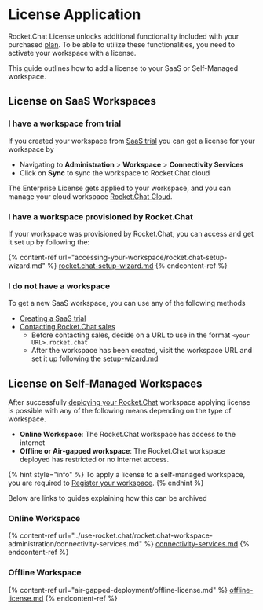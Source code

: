 # License Application

Rocket.Chat License unlocks additional functionality included with your purchased [plan](https://www.rocket.chat/pricing). To be able to utilize these functionalities, you need to activate your workspace with a license.

This guide outlines how to add a license to your SaaS or Self-Managed workspace.&#x20;

## License on SaaS Workspaces

### I have a workspace from trial

If you created your workspace from [SaaS trial](https://www.rocket.chat/trial-saas-new) you can get a license for your workspace by

* Navigating to **Administration** > **Workspace** > **Connectivity Services**
* Click on **Sync** to sync the workspace to Rocket.Chat cloud

The Enterprise License gets applied to your workspace, and you can manage your cloud workspace [Rocket.Chat Cloud](https://cloud.rocket.chat/).

### I have a workspace provisioned by Rocket.Chat

If your workspace was provisioned by Rocket.Chat, you can access and get it set up by following the:

{% content-ref url="accessing-your-workspace/rocket.chat-setup-wizard.md" %}
[rocket.chat-setup-wizard.md](accessing-your-workspace/rocket.chat-setup-wizard.md)
{% endcontent-ref %}

### I do not have a workspace

To get a new SaaS workspace, you can use any of the following methods

* [Creating a SaaS trial](https://www.rocket.chat/trial-saas-new)
* [Contacting Rocket.Chat sales](../use-rocket.chat/cloud-account/manage-your-cloud-account/contact-sales.md)
  * Before contacting sales, decide on a URL to use in the format `<your URL>.rocket.chat`
  * After the workspace has been created, visit the workspace URL and set it up following the [setup-wizard.md](../use-rocket.chat/rocket.chat-workspace-administration/settings/setup-wizard.md "mention")

## License on Self-Managed Workspaces

After successfully [deploying your Rocket.Chat](../deploy-rocket.chat/prepare-for-your-rocket.chat-deployment/) workspace applying license is possible with any of the following means depending on the type of workspace.

* **Online Workspace**: The Rocket.Chat workspace has access to the internet
* **Offline or Air-gapped workspace**: The Rocket.Chat workspace deployed has restricted or no internet access.

{% hint style="info" %}
To apply a license to a self-managed workspace, you are required to [Register your workspace](../use-rocket.chat/rocket.chat-workspace-administration/connectivity-services.md#registration-steps).
{% endhint %}

Below are links to guides explaining how this can be archived

### Online Workspace

{% content-ref url="../use-rocket.chat/rocket.chat-workspace-administration/connectivity-services.md" %}
[connectivity-services.md](../use-rocket.chat/rocket.chat-workspace-administration/connectivity-services.md)
{% endcontent-ref %}

### Offline Workspace

{% content-ref url="air-gapped-deployment/offline-license.md" %}
[offline-license.md](air-gapped-deployment/offline-license.md)
{% endcontent-ref %}
